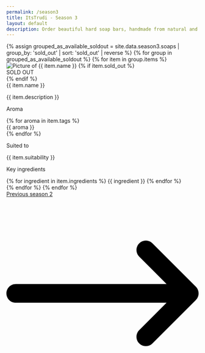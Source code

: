 ```yaml
---
permalink: /season3
title: ItsTrudi - Season 3
layout: default
description: Order beautiful hard soap bars, handmade from natural and vegan ingredients in Geneva, Switzerland.
---
```


<div class="flex justify-center flex-wrap p-5">
    <!-- https://stackoverflow.com/questions/45651759/is-there-a-way-to-sort-lists-in-jekyll-by-two-fields -->
    {% assign grouped_as_available_soldout = site.data.season3.soaps | group_by: 'sold_out' | sort: 'sold_out' | reverse %}
    {% for group in grouped_as_available_soldout %}
        {% for item in group.items %}
        <div class="max-w-sm rounded overflow-hidden shadow-lg my-2 m-5 mt-12 bg-white bg-opacity-75 transition duration-500 ease-in-out transform group hover:scale-110">
            <div class="relative">
                <picture>
                    <source srcset="/assets/pictures/season3/{{ item.picture }}.webp" type="image/webp">
                    <source srcset="/assets/pictures/season3/{{ item.picture }}.jpg" type="image/jpg"> 
                    <img src="/assets/pictures/season3/{{ item.picture }}.jpg" alt="Picture of {{ item.name }}">
                </picture>
                {% if item.sold_out %}
                    <div class="absolute z-50 bottom-1 right-1 -translate-x-10 -translate-y-1/2 flex items-center text-center justify-center w-32 h-32 p-5 rounded-full bg-white group-hover:bg-green-200 text-pink-400 group-hover:text-white text-2xl font-semibold cursor-pointer duration-500 select-none">SOLD OUT</div>
                {% endif %}
            </div>
            <div class="px-6 pb-4">
                <div class="font-bold text-xl mb-1">{{ item.name }}</div>
                <div class="divide-y-2">
                    <p>{{ item.description }}</p>
                    <div>
                        <p class="text-grey-darker text-base font-semibold">Aroma</p>
                        <div class="flex flex-wrap text-grey-darker text-base items-center">
                            {% for aroma in item.tags %}
                                <div class="rounded-full bg-gray-200 p-2 m-1 text-center">{{ aroma }}</div>
                            {% endfor %}
                        </div>
                    </div>
                    <div>
                        <p class="text-grey-darker text-base font-semibold">Suited to</p>
                        <p>{{ item.suitability }}</p>
                    </div>
                    <div>
                        <p class="text-grey-darker text-base font-semibold">Key ingredients</p>
                        <div class="flex flex-wrap text-grey-darker text-base items-center">
                            {% for ingredient in item.ingredients %}
                                <span class="inline-block bg-grey-lighter rounded-full px-3 py-1 text-sm font-semibold text-grey-darker mr-2">{{ ingredient }}</span>
                            {% endfor %}
                        </div>
                    </div>
                </div>
            </div>
            </div>
        {% endfor %}
    {% endfor %}
</div>

<div class="flex justify-center">
    <a href="/season2" class="rounded-full bg-pink-100 py-4 px-6 m-1 flex items-center mb-5">
        Previous season 2
        <svg class="h-5 w-5 ml-2 fill-current" clasversion="1.1" id="Layer_1" xmlns="http://www.w3.org/2000/svg" xmlns:xlink="http://www.w3.org/1999/xlink" x="0px" y="0px"
             viewBox="-49 141 512 512" style="enable-background:new -49 141 512 512;" xml:space="preserve">
        <path id="XMLID_11_" d="M-24,422h401.645l-72.822,72.822c-9.763,9.763-9.763,25.592,0,35.355c9.763,9.764,25.593,9.762,35.355,0l115.5-115.5C460.366,409.989,463,403.63,463,397s-2.634-12.989-7.322-17.678l-115.5-115.5c-9.763-9.762-25.593-9.763-35.355,0c-9.763,9.763-9.763,25.592,0,35.355l72.822,72.822H-24c-13.808,0-25,11.193-25,25S-37.808,422-24,422z"/>
        </svg>
    </a>
</div>
